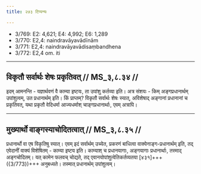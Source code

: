 ```yaml
---
title: २७३ टिप्पन्यः

---
```

- 3/769: E2: 4,621; E4: 4,992; E6: 1,289
- 3/770: E2,4: naindravāyavādīnām
- 3/771: E2,4: naindravāyavādisaṃbandhena
- 3/772: E2,4 om. iti

____________________________________________


## विकृतौ सर्वार्थः शेषः प्रकृतिवत् // MS_३,८.३४ //

इदम् आमनन्ति - यज्ञार्थवणं वै काम्या इष्टयः, ता उपांशु कर्तव्या इति। अत्र संशयः - किम् अङ्गप्रधानार्थम् उपांशुत्वम्, उत प्रधानार्थम् इति। किं प्राप्तम्? विकृतौ सर्वार्थः शेषः स्यात्, अविशेषाद् अङ्गानां प्रधानानां च प्रकृतिवत्, यथा प्रकृतौ वेदिधर्मा आज्यधर्माश् चाङ्गप्रधानार्थाः, एवम् अत्रापि।


____________________________________________


## मुख्यार्थो वाङ्गस्याचोदितत्वात् // MS_३,८.३५ //

प्रधानार्थो वा एष विकृतिषु स्यात्। एवम् इदं सर्वार्थम् उच्येत, प्रकरणं बाधित्वा वाक्येनाङ्ग-प्रधानार्थम् इति, तद् एवेदानीं वाक्यं विशेषितम् - काम्या इष्टय इति। काम्याश् च प्रधानयागाः, अङ्गयागाः प्रधानार्थाः, तस्माद् अङ्गचोदितम्। यत् कामेन फलवच् चोद्यते, तद् एवानयोपांशुत्वेतिकर्तव्यतया [४३१]+++({3/773})+++ अनुबध्यते। तस्मात् प्रधानार्थम् उपांशुत्वम्।
